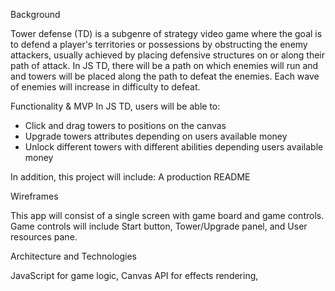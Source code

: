 Background

Tower defense (TD) is a subgenre of strategy video game where the goal is to defend a player's territories or possessions by obstructing the enemy attackers, usually achieved by placing defensive structures on or along their path of attack. In JS TD, there will be a path on which enemies will run and and towers will be placed along the path to defeat the enemies. Each wave of enemies will increase in difficulty to defeat.

Functionality & MVP
In JS TD, users will be able to:

- Click and drag towers to positions on the canvas
- Upgrade towers attributes depending on users available money
- Unlock different towers with different abilities depending users available money


In addition, this project will include:
A production README

Wireframes

This app will consist of a single screen with game board and game controls. Game controls will include Start button, Tower/Upgrade panel, and User resources pane.

Architecture and Technologies

JavaScript for game logic,
Canvas API for effects rendering,
